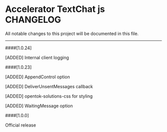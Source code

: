 # Accelerator TextChat js CHANGELOG
All notable changes to this project will be documented in this file.

--------------------------------------

####[1.0.24]

[ADDED] Internal client logging

####[1.0.23]

[ADDED]	AppendControl option

[ADDED]	DeliverUnsentMessages callback

[ADDED]	opentok-solutions-css for styling

[ADDED]	WaitingMessage option


####[1.0.0]

Official release
